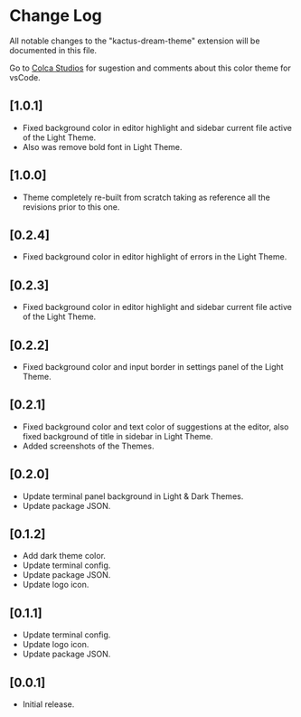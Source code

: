# Change Log

All notable changes to the "kactus-dream-theme" extension will be documented in this file.

Go to [Colca Studios](https://wwwcolcastudios.com/) for sugestion and comments about this color theme for vsCode.

## [1.0.1]
- Fixed background color in editor highlight and sidebar current file active of the Light Theme.
- Also was remove bold font in Light Theme.
  
## [1.0.0]
- Theme completely re-built from scratch taking as reference all the revisions prior to this one.

## [0.2.4]
- Fixed background color in editor highlight of errors in the Light Theme.

## [0.2.3]
- Fixed background color in editor highlight and sidebar current file active of the Light Theme.

## [0.2.2]
- Fixed background color and input border in settings panel of the Light Theme.

## [0.2.1]
- Fixed background color and text color of suggestions at the editor, also fixed background of title in sidebar in Light Theme.
- Added screenshots of the Themes.

## [0.2.0]
- Update terminal panel background in Light & Dark Themes.
- Update package JSON.

## [0.1.2]
- Add dark theme color.
- Update terminal config.
- Update package JSON.
- Update logo icon.
  
## [0.1.1]
- Update terminal config.
- Update logo icon.
- Update package JSON.

## [0.0.1]

- Initial release.
